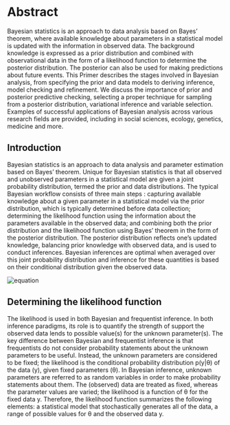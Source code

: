 # Abstract

  Bayesian statistics is an approach to data analysis based on Bayes’ theorem, where available knowledge about parameters in a statistical model is updated with the information in observed data. The background knowledge is expressed as a prior distribution and combined with observational data in the form of a likelihood function to determine the posterior distribution. The posterior can also be used for making predictions about future events. This Primer describes the stages involved in Bayesian analysis, from specifying the prior and data models to deriving inference, model checking and refinement. We discuss the importance of prior and posterior predictive checking, selecting a proper technique for sampling from a posterior distribution, variational inference and variable selection. Examples of successful applications of Bayesian analysis across various research fields are provided, including in social sciences, ecology, genetics, medicine and more. 
  
## Introduction

  Bayesian statistics is an approach to data analysis and parameter estimation based on Bayes’ theorem. Unique for Bayesian statistics is that all observed and unobserved parameters in a statistical model are given a joint probability distribution, termed the prior and data distributions. The typical Bayesian workflow consists of three main steps : capturing available knowledge about a given parameter in a statistical model via the prior distribution, which is typically determined before data collection; determining the likelihood function using the information about the parameters available in the observed data; and combining both the prior distribution and the likelihood function using Bayes’ theorem in the form of the posterior distribution. The posterior distribution reflects one’s updated knowledge, balancing prior knowledge with observed data, and is used to conduct inferences. Bayesian inferences are optimal when averaged over this joint probability distribution and inference for these quantities is based on their conditional distribution given the observed data.
  
![equation](https://user-images.githubusercontent.com/76721146/160249184-c1a2a1eb-f405-4718-8b52-b360f6ab09d5.png)

## Determining the likelihood function

  The likelihood is used in both Bayesian and frequentist inference. In both inference paradigms, its role is to quantify the strength of support the observed data lends to possible value(s) for the unknown parameter(s). The key difference between Bayesian and frequentist inference is that frequentists do not consider probability statements about the unknown parameters to be useful. Instead, the unknown parameters are considered to be fixed; the likelihood is the conditional probability distribution p(y|θ) of the data (y), given fixed parameters (θ). In Bayesian inference, unknown parameters are referred to as random variables in order to make probability statements about them. The (observed) data are treated as fixed, whereas the parameter values are varied; the likelihood is a function of θ for the fixed data y. Therefore, the likelihood function summarizes the following elements: a statistical model that stochastically generates all of the data, a range of possible values for θ and the observed data y.
